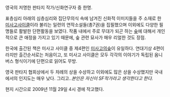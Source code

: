 영국의 저명한 판타지 작가/신화연구자 중 한명.  

표층심리 아래의 심층심리와 집단무의식 속에 남겨진 신화적 이미지들을 주 소재로 한 [미사고사이클](%EB%AF%B8%EC%82%AC%EA%B3%A0%20%EC%82%AC%EC%9D%B4%ED%81%B4.md)이라 불리는
일련의 연작소설들(총7권)을 집필했으며 이외에도 다양한 필명들로 활발한 단편활동을 보였다. 작품 내에서 주로 무대가 되곤 하는
[숲](%EC%88%B2.md)에 대해서 개인적으로 큰 애정을 가지고 있기 때문에, 숲 관련 묘사가 매우 리얼한 것도 장점.

한국에 출간된 책은 미사고 사이클 중 제4편인 [미사고의숲](%EB%AF%B8%EC%82%AC%EA%B3%A0%EC%9D%98%20%EC%88%B2.md)이 유일하다. 연대기상 4편이라지만
출간순서로는 처음이고, 또 미사고 사이클은 모두 각각의 이야기가 독립된 옴니버스 형식이기에 단편으로 읽어도 무방.

영국 판타지 협회상에서 두 차례의 상을 수상하고 이외에도 많은 상을 수상했지만 국내에서의 인지도는 매우 낮다. 그리고.._본인은 자신이
SF작가라고 생각한다고 한다._

현지 시간으로 2009년 11월 29일 4시 경에 작고했다.  

